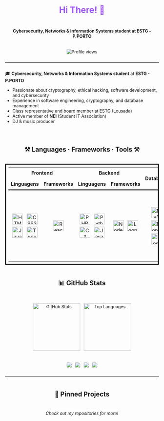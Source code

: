 <!-- Banner / Greeting -->
<h1 align="center" style="color:#a259f7; padding: 16px 0;">Hi There! <span>👋</span></h1>

<p align="center" style="padding: 8px 0;">
  <b>Cybersecurity, Networks & Information Systems student at ESTG - P.PORTO</b>
</p>

<p align="center" style="padding: 8px 0;">
  <img src="https://komarev.com/ghpvc/?username=djDARKWAY&style=flat-square" alt="Profile views" style="padding: 4px;"/>
</p>

---

<div style="padding: 12px 0;">
🎓 <b>Cybersecurity, Networks & Information Systems student</b> at <b>ESTG - P.PORTO</b>

<ul style="padding-left: 24px;">
  <li>Passionate about cryptography, ethical hacking, software development, and cybersecurity</li>
  <li>Experience in software engineering, cryptography, and database management</li>
  <li>Class representative and board member at ESTG (Lousada)</li>
  <li>Active member of <b>NEI</b> (Student IT Association)</li>
  <li>DJ & music producer</li>
</ul>
</div>

<!-- Tech Stack -->
<h2 align="center" style="padding: 16px 0;">⚒️ Languages · Frameworks · Tools ⚒️</h2>

<table align="center" style="padding: 8px; border: 3px solid #000; border-collapse: collapse;">
  <tr>
    <td align="center" colspan="2" style="padding: 8px;"><b>Frontend</b></td>
    <td align="center" colspan="2" style="padding: 8px;"><b>Backend</b></td>
    <td align="center" rowspan="2" style="padding: 8px;"><b>Database</b></td>
    <td align="center" rowspan="2" style="padding: 8px;"><b>UI/UX Tools</b></td>
  </tr>
  <tr style="border-bottom: 3px solid #000;">
    <td align="center" style="padding: 8px;"><b>Linguagens</b></td>
    <td align="center" style="padding: 8px;"><b>Frameworks</b></td>
    <td align="center" style="padding: 8px;"><b>Linguagens</b></td>
    <td align="center" style="padding: 8px;"><b>Frameworks</b></td>
  </tr>
  <tr>
    <!-- Frontend Languages -->
    <td align="center" style="padding: 8px;">
      <img src="https://cdn.jsdelivr.net/gh/devicons/devicon/icons/html5/html5-original.svg" height="35" alt="HTML5" style="margin: 4px;"/>
      <img src="https://cdn.jsdelivr.net/gh/devicons/devicon/icons/css3/css3-original.svg" height="35" alt="CSS3" style="margin: 4px;"/>
      <img src="https://cdn.jsdelivr.net/gh/devicons/devicon/icons/javascript/javascript-original.svg" height="35" alt="JavaScript" style="margin: 4px;"/>
      <img src="https://cdn.jsdelivr.net/gh/devicons/devicon/icons/typescript/typescript-original.svg" height="35" alt="TypeScript" style="margin: 4px;"/>
    </td>
    <!-- Frontend Frameworks -->
    <td align="center" style="padding: 8px;">
      <img src="https://cdn.jsdelivr.net/gh/devicons/devicon/icons/react/react-original.svg" height="35" alt="React" style="margin: 4px;"/>
    </td>
    <!-- Backend Languages -->
    <td align="center" style="padding: 8px;">
      <img src="https://cdn.jsdelivr.net/gh/devicons/devicon/icons/php/php-original.svg" height="35" alt="PHP" style="margin: 4px;"/>
      <img src="https://cdn.jsdelivr.net/gh/devicons/devicon/icons/python/python-original.svg" height="35" alt="Python" style="margin: 4px;"/>
      <img src="https://cdn.jsdelivr.net/gh/devicons/devicon/icons/csharp/csharp-original.svg" height="35" alt="C#" style="margin: 4px;"/>
      <img src="https://cdn.jsdelivr.net/gh/devicons/devicon/icons/java/java-original.svg" height="35" alt="Java" style="margin: 4px;"/>
    </td>
    <!-- Backend Frameworks -->
    <td align="center" style="padding: 8px;">
      <img src="https://cdn.jsdelivr.net/gh/devicons/devicon/icons/nodejs/nodejs-original.svg" height="35" alt="Node.js" style="margin: 4px;"/>
      <img src="https://i.imgur.com/JoWTwEg.png" height="35" alt="LoopBack" style="margin: 4px;"/>
    </td>
    <!-- Database -->
    <td align="center" style="padding: 8px;">
      <img src="https://cdn.jsdelivr.net/gh/devicons/devicon/icons/mysql/mysql-original.svg" height="35" alt="MySQL" style="margin: 4px;"/>
      <img src="https://cdn.jsdelivr.net/gh/devicons/devicon/icons/mongodb/mongodb-original.svg" height="35" alt="MongoDB" style="margin: 4px;"/>
      <img src="https://cdn.jsdelivr.net/gh/devicons/devicon/icons/postgresql/postgresql-original.svg" height="35" alt="PostgreSQL" style="margin: 4px;"/>
    </td>
    <!-- UI/UX Tools -->
    <td align="center" style="padding: 8px;">
      <img src="https://cdn.jsdelivr.net/gh/devicons/devicon/icons/figma/figma-original.svg" height="35" alt="Figma" style="margin: 4px;"/>
      <img src="https://cdn.jsdelivr.net/gh/devicons/devicon/icons/visualstudio/visualstudio-plain.svg" height="35" alt="Visual Studio" style="margin: 4px;"/>
      <img src="https://cdn.jsdelivr.net/gh/devicons/devicon/icons/androidstudio/androidstudio-original.svg" height="35" alt="Android Studio" style="margin: 4px;"/>
      <img src="https://cdn.jsdelivr.net/gh/devicons/devicon/icons/git/git-original.svg" height="35" alt="Git" style="margin: 4px;"/>
      <img src="https://cdn.jsdelivr.net/gh/devicons/devicon/icons/github/github-original.svg" height="35" alt="GitHub" style="margin: 4px;"/>
    </td>
  </tr>
</table>

<!-- GitHub Stats -->
<h2 align="center" style="padding: 16px 0;">📊 GitHub Stats</h2>
<p align="center" style="padding: 8px 0;">
  <img src="https://github-readme-stats.vercel.app/api?username=djDARKWAY&theme=gotham&show_icons=true&hide_border=false&count_private=true" height="155" alt="GitHub Stats" style="margin: 4px;"/>
  <img src="https://github-readme-stats.vercel.app/api/top-langs/?username=djDARKWAY&theme=gotham&show_icons=true&hide_border=false&layout=compact" height="155" alt="Top Languages" style="margin: 4px;"/>
</p>

<!-- Socials -->
<p align="center" style="padding: 8px 0;">
  <a href="https://www.linkedin.com/in/joao-coelho-759020334/" target="_blank"><img src="https://img.shields.io/badge/LinkedIn-0077B5?style=for-the-badge&logo=linkedin&logoColor=white" style="margin: 4px;"/></a>
  <a href="https://www.instagram.com/djdarkway/" target="_blank"><img src="https://img.shields.io/badge/Instagram-E4405F?style=for-the-badge&logo=instagram&logoColor=white" style="margin: 4px;"/></a>
  <a href="https://www.youtube.com/@DJDarkway" target="_blank"><img src="https://img.shields.io/badge/YouTube-FF0000?style=for-the-badge&logo=youtube&logoColor=white" style="margin: 4px;"/></a>
  <a href="https://discordapp.com/users/djdarkway/" target="_blank"><img src="https://img.shields.io/badge/Discord-5865F2?style=for-the-badge&logo=discord&logoColor=white" style="margin: 4px;"/></a>
</p>

---

<!-- Projects / Pinned -->
<h2 align="center" style="padding: 16px 0;">📌 Pinned Projects</h2>
<p align="center" style="padding: 8px 0;">
  <i>Check out my repositories for more!</i>
</p>

<!-- End -->
